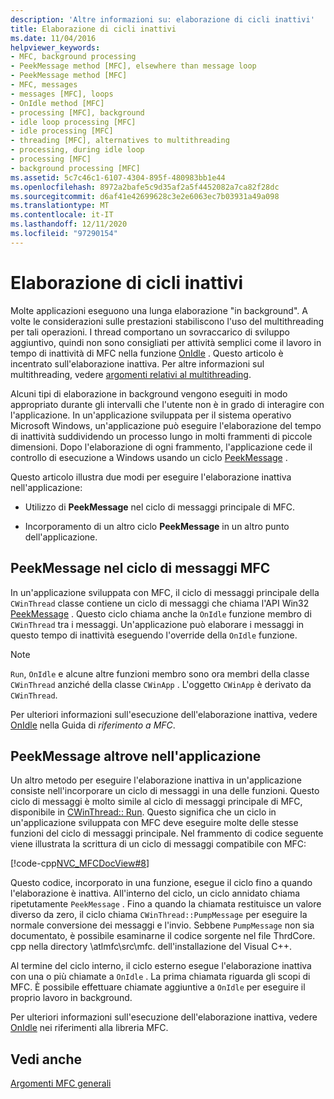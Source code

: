 ```yaml
---
description: 'Altre informazioni su: elaborazione di cicli inattivi'
title: Elaborazione di cicli inattivi
ms.date: 11/04/2016
helpviewer_keywords:
- MFC, background processing
- PeekMessage method [MFC], elsewhere than message loop
- PeekMessage method [MFC]
- MFC, messages
- messages [MFC], loops
- OnIdle method [MFC]
- processing [MFC], background
- idle loop processing [MFC]
- idle processing [MFC]
- threading [MFC], alternatives to multithreading
- processing, during idle loop
- processing [MFC]
- background processing [MFC]
ms.assetid: 5c7c46c1-6107-4304-895f-480983bb1e44
ms.openlocfilehash: 8972a2bafe5c9d35af2a5f4452082a7ca82f28dc
ms.sourcegitcommit: d6af41e42699628c3e2e6063ec7b03931a49a098
ms.translationtype: MT
ms.contentlocale: it-IT
ms.lasthandoff: 12/11/2020
ms.locfileid: "97290154"
---
```

# <a name="idle-loop-processing"></a>Elaborazione di cicli inattivi

Molte applicazioni eseguono una lunga elaborazione "in background". A volte le considerazioni sulle prestazioni stabiliscono l'uso del multithreading per tali operazioni. I thread comportano un sovraccarico di sviluppo aggiuntivo, quindi non sono consigliati per attività semplici come il lavoro in tempo di inattività di MFC nella funzione [OnIdle](reference/cwinthread-class.md#onidle) . Questo articolo è incentrato sull'elaborazione inattiva. Per altre informazioni sul multithreading, vedere [argomenti relativi al multithreading](../parallel/multithreading-support-for-older-code-visual-cpp.md).

Alcuni tipi di elaborazione in background vengono eseguiti in modo appropriato durante gli intervalli che l'utente non è in grado di interagire con l'applicazione. In un'applicazione sviluppata per il sistema operativo Microsoft Windows, un'applicazione può eseguire l'elaborazione del tempo di inattività suddividendo un processo lungo in molti frammenti di piccole dimensioni. Dopo l'elaborazione di ogni frammento, l'applicazione cede il controllo di esecuzione a Windows usando un ciclo [PeekMessage](/windows/win32/api/winuser/nf-winuser-peekmessagew) .

Questo articolo illustra due modi per eseguire l'elaborazione inattiva nell'applicazione:

- Utilizzo di **PeekMessage** nel ciclo di messaggi principale di MFC.

- Incorporamento di un altro ciclo **PeekMessage** in un altro punto dell'applicazione.

## <a name="peekmessage-in-the-mfc-message-loop"></a><a name="_core_peekmessage_in_the_mfc_message_loop"></a> PeekMessage nel ciclo di messaggi MFC

In un'applicazione sviluppata con MFC, il ciclo di messaggi principale della `CWinThread` classe contiene un ciclo di messaggi che chiama l'API Win32 [PeekMessage](/windows/win32/api/winuser/nf-winuser-peekmessagew) . Questo ciclo chiama anche la `OnIdle` funzione membro di `CWinThread` tra i messaggi. Un'applicazione può elaborare i messaggi in questo tempo di inattività eseguendo l'override della `OnIdle` funzione.

> [!NOTE]
> `Run`, `OnIdle` e alcune altre funzioni membro sono ora membri della classe `CWinThread` anziché della classe `CWinApp` . L'oggetto `CWinApp` è derivato da `CWinThread`.

Per ulteriori informazioni sull'esecuzione dell'elaborazione inattiva, vedere [OnIdle](reference/cwinthread-class.md#onidle) nella Guida di *riferimento a MFC*.

## <a name="peekmessage-elsewhere-in-your-application"></a><a name="_core_peekmessage_elsewhere_in_your_application"></a> PeekMessage altrove nell'applicazione

Un altro metodo per eseguire l'elaborazione inattiva in un'applicazione consiste nell'incorporare un ciclo di messaggi in una delle funzioni. Questo ciclo di messaggi è molto simile al ciclo di messaggi principale di MFC, disponibile in [CWinThread:: Run](reference/cwinthread-class.md#run). Questo significa che un ciclo in un'applicazione sviluppata con MFC deve eseguire molte delle stesse funzioni del ciclo di messaggi principale. Nel frammento di codice seguente viene illustrata la scrittura di un ciclo di messaggi compatibile con MFC:

[!code-cpp[NVC_MFCDocView#8](codesnippet/cpp/idle-loop-processing_1.cpp)]

Questo codice, incorporato in una funzione, esegue il ciclo fino a quando l'elaborazione è inattiva. All'interno del ciclo, un ciclo annidato chiama ripetutamente `PeekMessage` . Fino a quando la chiamata restituisce un valore diverso da zero, il ciclo chiama `CWinThread::PumpMessage` per eseguire la normale conversione dei messaggi e l'invio. Sebbene `PumpMessage` non sia documentato, è possibile esaminarne il codice sorgente nel file ThrdCore. cpp nella directory \atlmfc\src\mfc. dell'installazione del Visual C++.

Al termine del ciclo interno, il ciclo esterno esegue l'elaborazione inattiva con una o più chiamate a `OnIdle` . La prima chiamata riguarda gli scopi di MFC. È possibile effettuare chiamate aggiuntive a `OnIdle` per eseguire il proprio lavoro in background.

Per ulteriori informazioni sull'esecuzione dell'elaborazione inattiva, vedere [OnIdle](reference/cwinthread-class.md#onidle) nei riferimenti alla libreria MFC.

## <a name="see-also"></a>Vedi anche

[Argomenti MFC generali](general-mfc-topics.md)
